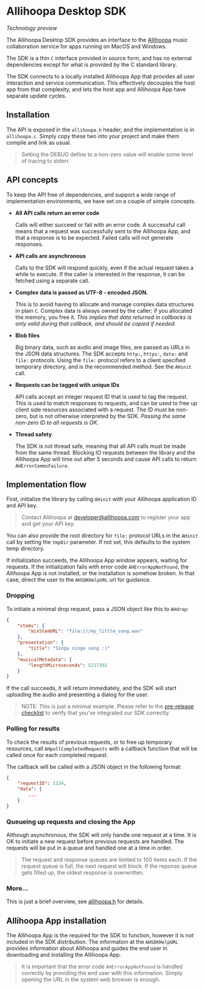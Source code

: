 Allihoopa Desktop SDK
=====================

_Technology preview_

The Allihoopa Desktop SDK provides an interface to the [Allihoopa][] music collaboration service for apps running on MacOS and Windows.

The SDK is a thin `C` interface provided in source form, and has no external dependencies except for what is provided by the C standard library.

The SDK connects to a locally installed Allihoopa App that provides all user interaction and service communication.
This effectively decouples the host app from that complexity, and lets the host app and Allihoopa App have separate update cycles.

## Installation

The API is exposed in the `allihoopa.h` header, and the implementation is in `allihoopa.c`. Simply copy these two into your project and make them compile and link as usual.

>Setting the DEBUG define to a non-zero value will enable some level of tracing to stderr.

## API concepts

To keep the API free of dependencies, and support a wide range of implementation environments, we have set on a couple of simple concepts.

*   **All API calls return an error code**

    Calls will either succeed or fail with an error code.
    A successful call means that a request was successfully sent to the Allihoopa App, and that a response is to be expected.
    Failed calls will not generate responses.

*   **API calls are asynchronous**

    Calls to the SDK will respond quickly, even if the actual request takes a while to execute.
    If the caller is interested in the response, it can be fetched using a separate call.

*   **Complex data is passed as UTF-8 - encoded JSON.**

    This is to avoid having to allocate and manage complex data structures in plain `C`.
    Complex data is always owned by the caller; if you allocated the memory, you free it. *This implies that data returned in callbacks is only valid during that callback, and should be copied if needed.*

*   **Blob files**

    Big binary data, such as audio and image files, are passed as URLs in the JSON data structures. The SDK accepts `http:`, `https:`, `data:` and `file:` protocols. Using the `file:` protocol refers to a client specified temporary directory, and is the recommended method. See the `AHinit` call.

*   **Requests can be tagged with unique IDs**

    API calls accept an integer request ID that is used to tag the request. This is used to match responses to requests, and can be used to free up client side resources associated with a request. The ID must be non-zero, but is not otherwise interpreted by the SDK. *Passing the same non-zero ID to all requests is OK.*

*   **Thread safety**

    The SDK is not thread safe, meaning that all API calls must be made from the same thread. Blocking IO requests between the library and the Allihoopa App will time out after 5 seconds and cause API calls to return `AHErrorCommsFailure`.

## Implementation flow

First, initialize the library by calling `AHinit` with your Allihoopa application ID and API key.

>Contact Allihoopa at developer@allihoopa.com to register your app and get your API key.

You can also provide the root directory for `file:` protocol URLs in the `AHinit` call by setting the `tmpDir` parameter. If not set, this defaults to the system temp directory.

If initialization succeeds, the Allihoopa App window appears, waiting for requests. If the initialization fails with error code `AHErrorAppNotFound`, the Allihoopa App is not installed, or the installation is somehow broken. In that case, direct the user to the `AHSDKHelpURL` url for guidance.

### Dropping

To initiate a minimal drop request, pass a JSON object like this to `AHdrop`:

```json
{
    "stems": {
        "mixStemURL": "file:///my_little_song.wav"
    },
    "presentation": {
        "title": "Singa singa song :)"
    },
    "musicalMetadata": {
        "lengthMicroseconds": 5217392
    }
}
```

If the call succeeds, it will return immediately, and the SDK will start uploading the audio and presenting a dialog for the user.

>NOTE: This is just a minimal example. Please refer to the [pre-release checklist](https://gist.github.com/ReMarkus/ec375c31277cc46cfcc026e69f67c01a) to verify that you’ve integrated our SDK correctly.


### Polling for results

To check the results of previous requests, or to free up temporary resources, call `AHpollCompletedRequests` with a callback function that will be called once for each completed request.

The callback will be called with a JSON object in the following format:

```json
{
    "requestID": 1234,
    "data": {
        ...
    }
}
```

### Queueing up requests and closing the App

Although asynchronous, the SDK will only handle one request at a time. It is OK to initiate a new request before previous requests are handled. The requests will be put in a queue and handled one at a time in order.

>The request and response queues are limited to 100 items each. If the request queue is full, the next request will block. If the reponse queue gets filled up, the oldest response is overwritten.

### More...

This is just a brief overview, see [allihoopa.h](allihoopa.h) for details.

## Allihoopa App installation

The Allihoopa App is the required for the SDK to function, however it is not included in the SDK distribution. The information at the `AHSDKHelpURL` provides information about Allihoopa and guides the end user in downloading and installing the Allihoopa App.

>It is important that the error code `AHErrorAppNotFound` is handled correctly by providing the end user with this information. Simply opening the URL in the system web browser is enough.

[Allihoopa]: https://allihoopa.com
